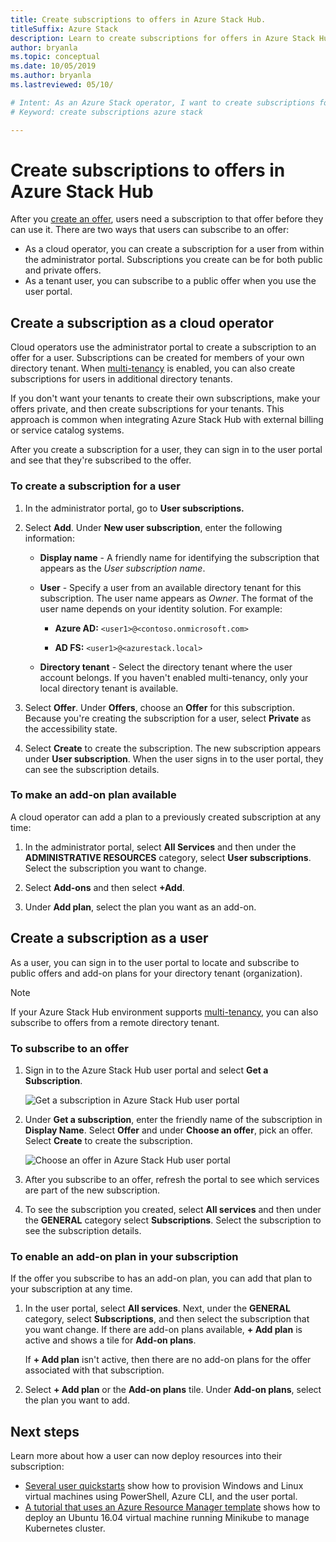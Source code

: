 ```yaml
---
title: Create subscriptions to offers in Azure Stack Hub.
titleSuffix: Azure Stack
description: Learn to create subscriptions for offers in Azure Stack Hub.
author: bryanla
ms.topic: conceptual
ms.date: 10/05/2019
ms.author: bryanla
ms.lastreviewed: 05/10/

# Intent: As an Azure Stack operator, I want to create subscriptions for offers in Azure Stack.
# Keyword: create subscriptions azure stack

---
```


# Create subscriptions to offers in Azure Stack Hub

After you [create an offer](azure-stack-create-offer.md), users need a subscription to that offer before they can use it. There are two ways that users can subscribe to an offer:

- As a cloud operator, you can create a subscription for a user from within the administrator portal. Subscriptions you create can be for both public and private offers.
- As a tenant user, you can subscribe to a public offer when you use the user portal.  

## Create a subscription as a cloud operator

Cloud operators use the administrator portal to create a subscription to an offer for a user. Subscriptions can be created for members of your own directory tenant. When [multi-tenancy](azure-stack-enable-multitenancy.md) is enabled, you can also create subscriptions for users in additional directory tenants.

If you don't want your tenants to create their own subscriptions, make your offers private, and then create subscriptions for your tenants. This approach is common when integrating Azure Stack Hub with external billing or service catalog systems.

After you create a subscription for a user, they can sign in to the user portal and see that they're subscribed to the offer.  

### To create a subscription for a user

1. In the administrator portal, go to **User subscriptions.**
2. Select **Add**. Under **New user subscription**, enter the following information:  

   - **Display name** - A friendly name for identifying the subscription that appears as the *User subscription name*.
   - **User** - Specify a user from an available directory tenant for this subscription. The user name appears as *Owner*.  The format of the user name depends on your identity solution. For example:

     - **Azure AD:** `<user1>@<contoso.onmicrosoft.com>`

     - **AD FS:** `<user1>@<azurestack.local>`

   - **Directory tenant** -  Select the directory tenant where the user account belongs. If you haven't enabled multi-tenancy, only your local directory tenant is available.

3. Select **Offer**. Under **Offers**, choose an **Offer** for this subscription. Because you're creating the subscription for a user, select **Private** as the accessibility state.

4. Select **Create** to create the subscription. The new subscription appears under **User subscription**. When the user signs in to the user portal, they can see the subscription details.

### To make an add-on plan available

A cloud operator can add a plan to a previously created subscription at any time:

1. In the administrator portal, select **All Services** and then under the **ADMINISTRATIVE RESOURCES** category, select **User subscriptions**. Select the subscription you want to change.

2. Select **Add-ons**  and then select **+Add**.  

3. Under **Add plan**, select the plan you want as an add-on.

## Create a subscription as a user

As a user, you can sign in to the user portal to locate and subscribe to public offers and add-on plans for your directory tenant (organization).

>[!NOTE]
>If your Azure Stack Hub environment supports [multi-tenancy](azure-stack-enable-multitenancy.md), you can also subscribe to offers from a remote directory tenant.

### To subscribe to an offer

1. Sign in to the Azure Stack Hub user portal and select **Get a Subscription**.

   ![Get a subscription in Azure Stack Hub user portal](media/azure-stack-subscribe-plan-provision-vm/image01.png)
  
2. Under **Get a subscription**, enter the friendly name of the subscription in **Display Name**. Select **Offer** and under **Choose an offer**, pick an offer. Select **Create** to create the subscription.

   ![Choose an offer in Azure Stack Hub user portal](media/azure-stack-subscribe-plan-provision-vm/image02.png)
  
3. After you subscribe to an offer, refresh the portal to see which services are part of the new subscription.

4. To see the subscription you created, select **All services** and then under the **GENERAL** category select **Subscriptions**. Select the subscription to see the subscription details.  

### To enable an add-on plan in your subscription

If the offer you subscribe to has an add-on plan, you can add that plan to your subscription at any time.  

1. In the user portal, select **All services**. Next, under the **GENERAL** category, select **Subscriptions**, and then select the subscription that you want change. If there are add-on plans available, **+ Add plan** is active and shows a tile for **Add-on plans**.

   If **+ Add plan** isn't active, then there are no add-on plans for the offer associated with that subscription.

1. Select **+ Add plan** or the **Add-on plans** tile. Under **Add-on plans**, select the plan you want to add.

## Next steps

Learn more about how a user can now deploy resources into their subscription:

- [Several user quickstarts](../user/azure-stack-quick-windows-portal.md) show how to provision Windows and Linux virtual machines using PowerShell, Azure CLI, and the user portal.
- [A tutorial that uses an Azure Resource Manager template](../user/azure-stack-create-vm-template.md) shows how to deploy an Ubuntu 16.04 virtual machine running Minikube to manage Kubernetes cluster.
